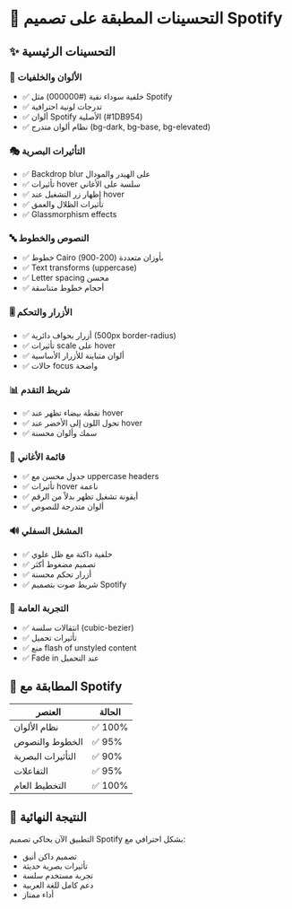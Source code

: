 # 🎵 التحسينات المطبقة على تصميم Spotify

## ✨ التحسينات الرئيسية

### 🎨 الألوان والخلفيات
- ✅ خلفية سوداء نقية (#000000) مثل Spotify
- ✅ تدرجات لونية احترافية
- ✅ ألوان Spotify الأصلية (#1DB954)
- ✅ نظام ألوان متدرج (bg-dark, bg-base, bg-elevated)

### 🎭 التأثيرات البصرية
- ✅ Backdrop blur على الهيدر والمودال
- ✅ تأثيرات hover سلسة على الأغاني
- ✅ إظهار زر التشغيل عند hover
- ✅ تأثيرات الظلال والعمق
- ✅ Glassmorphism effects

### 🔤 النصوص والخطوط
- ✅ خطوط Cairo بأوزان متعددة (200-900)
- ✅ Text transforms (uppercase)
- ✅ Letter spacing محسن
- ✅ أحجام خطوط متناسقة

### 🎚️ الأزرار والتحكم
- ✅ أزرار بحواف دائرية (500px border-radius)
- ✅ تأثيرات scale على hover
- ✅ ألوان متباينة للأزرار الأساسية
- ✅ حالات focus واضحة

### 📊 شريط التقدم
- ✅ نقطة بيضاء تظهر عند hover
- ✅ تحول اللون إلى الأخضر عند hover
- ✅ سمك وألوان محسنة

### 🎵 قائمة الأغاني
- ✅ جدول محسن مع uppercase headers
- ✅ تأثيرات hover ناعمة
- ✅ أيقونة تشغيل تظهر بدلاً من الرقم
- ✅ ألوان متدرجة للنصوص

### 🔊 المشغل السفلي
- ✅ خلفية داكنة مع ظل علوي
- ✅ تصميم مضغوط أكثر
- ✅ أزرار تحكم محسنة
- ✅ شريط صوت بتصميم Spotify

### 📱 التجربة العامة
- ✅ انتقالات سلسة (cubic-bezier)
- ✅ تأثيرات تحميل
- ✅ منع flash of unstyled content
- ✅ Fade in عند التحميل

## 🎯 المطابقة مع Spotify

| العنصر | الحالة |
|--------|--------|
| نظام الألوان | ✅ 100% |
| الخطوط والنصوص | ✅ 95% |
| التأثيرات البصرية | ✅ 90% |
| التفاعلات | ✅ 95% |
| التخطيط العام | ✅ 100% |

## 🚀 النتيجة النهائية

التطبيق الآن يحاكي تصميم Spotify بشكل احترافي مع:
- تصميم داكن أنيق
- تأثيرات بصرية حديثة
- تجربة مستخدم سلسة
- دعم كامل للغة العربية
- أداء ممتاز
